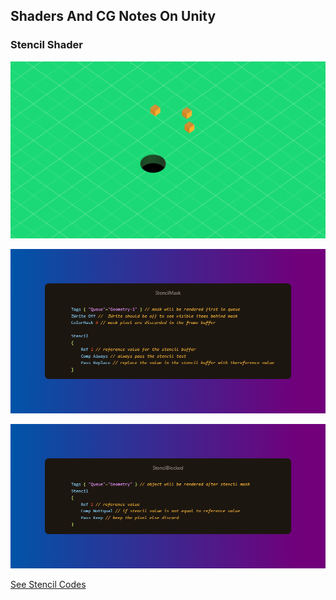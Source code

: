 ## Shaders And CG Notes On Unity

### Stencil Shader

![Hole Mechanic From Donut County](media/stencil/stencil_hole_donut_county.gif)

[![Go To StencilMask Shader](media/stencil/stencilMask.png)]([https://github.com/etopuz/ShaderNotes/blob/main/Assets/Experiments/Experiment2_Stencil/Code/Shaders/StancilMask.shader])

[![Go To StencilBlocked Shader](media/stencil/stencilBlocked.png)]([https://github.com/etopuz/ShaderNotes/blob/main/Assets/Experiments/Experiment2_Stencil/Code/Shaders/StancilBlocked.shader])

[See Stencil Codes](https://github.com/etopuz/ShaderNotes/tree/main/Assets/Experiments/Experiment2_Stencil/Code/Shaders)
